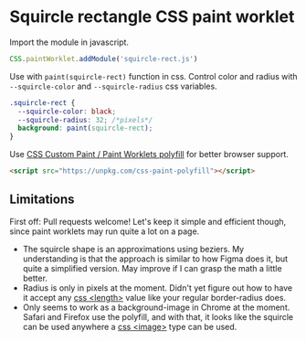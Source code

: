 # Squircle rectangle CSS paint worklet

Import the module in javascript.

```js
CSS.paintWorklet.addModule('squircle-rect.js')
```


Use with `paint(squircle-rect)` function in css. Control color and radius with `--squircle-color` and `--squircle-radius` css variables.

```css
.squircle-rect {
  --squircle-color: black;
  --squircle-radius: 32; /*pixels*/
  background: paint(squircle-rect);
}
```

Use [CSS Custom Paint / Paint Worklets polyfill](https://github.com/GoogleChromeLabs/css-paint-polyfill) for better browser support.

```html
<script src="https://unpkg.com/css-paint-polyfill"></script>
```

## Limitations

First off: Pull requests welcome! Let's keep it simple and efficient though, since paint worklets may run quite a lot on a page.


- The squircle shape is an approximations using beziers. My understanding is that the approach is similar to how Figma does it, but quite a simplified version. May improve if I can grasp the math a little better.
- Radius is only in pixels at the moment. Didn't yet figure out how to have it accept any [css &lt;length&gt;](https://developer.mozilla.org/en-US/docs/Web/CSS/length) value like your regular border-radius does.
- Only seems to work as a background-image in Chrome at the moment. Safari and Firefox use the polyfill, and with that, it looks like the squircle can be used anywhere a [css &lt;image&gt;](https://developer.mozilla.org/en-US/docs/Web/CSS/image) type can be used.
